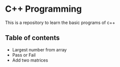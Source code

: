 # C++ Programming

This is a repository to learn the basic programs of c++


## Table of contents

- Largest number from array
- Pass or Fail
- Add two matrices
